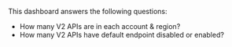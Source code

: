 This dashboard answers the following questions:

- How many V2 APIs are in each account & region?
- How many V2 APIs have default endpoint disabled or enabled?
